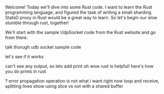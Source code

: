 Welcome! Today we'll dive into some Rust code. I want to learn the Rust programming language, and figured the task of writing a small sharding StatsD proxy in Rust would be a great way to learn. So let's begin our slow stumble through rust, together!

We'll start with the sample UdpSocket code from the Rust website and go from there.

talk thorugh udb socket sample code

let's see if it works

can't see any output, so lets add print
oh wow rust is helpful! here's how you do prints in rust



? error propagation operation is not what i want right now
loop and receive, splitting lines
show using slice vs not with a shared buffer



